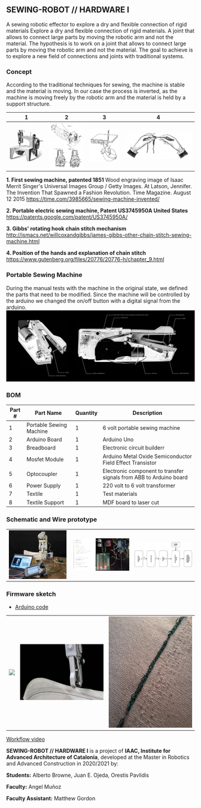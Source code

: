 ## **SEWING-ROBOT // HARDWARE I**
A sewing robotic effector to explore a dry and flexible connection of rigid materials
Explore a dry and flexible connection of rigid materials. A joint that allows to connect large parts by moving the robotic arm and not the material.
The hypothesis is to work on a joint that allows to connect large parts by moving the robotic arm and not the material. The goal to achieve is to explore a new field of connections and joints with traditional systems.

### **Concept**
According to the traditional techniques for sewing, the machine is stable and the material is moving. In our case the process is inverted, as the machine is moving freely by the robotic arm and the material is held by a support structure.

|               1 |               2 |              3 |               4 |
| -------------- | -------------- | ------------- | -------------- |
| <img src="doc/SMR_Sewing_singer_1st_patent.jpeg" width="300"> | <img src="doc/SMR_Sewing_US3745950-drawings-page-2b.png" width="300"> |  ![example](doc/SMR_Sewing%20gibbs_rotating_%20hook.jpg) | ![example](doc/SMR_Gutenberg%20Position_of_the_hands.jpg) |

**1. First sewing machine, patented 1851**
Wood engraving image of Isaac Merrit Singer's Universal Images Group / Getty Images. At Latson, Jennifer. The Invention That Spawned a Fashion Revolution. Time Magazine.  August 12 2015 https://time.com/3985665/sewing-machine-invented/

**2. Portable electric sewing machine, Patent US3745950A United States**
https://patents.google.com/patent/US3745950A/

**3. Gibbs' rotating hook chain stitch mechanism**
http://ismacs.net/willcoxandgibbs/james-gibbs-other-chain-stitch-sewing-machine.html

**4. Position of the hands and explanation of chain stitch**
https://www.gutenberg.org/files/20776/20776-h/chapter_9.html


### **Portable Sewing Machine**
During the manual tests with the machine in the original state, we defined the parts that need to be modified. Since the machine will be controlled by the arduino we changed the on/off button with a digital signal from the arduino.
![example](doc/SM_portable_sewing_machine_parts.jpg)

### **BOM**
| **Part #** | **Part Name** | **Quantity** | **Description** |
| ------------- | ------------- | ------------- | ------------- |
| 1  | Portable Sewing Machine  | 1  |  6 volt portable sewing machine  |
| 2  | Arduino Board  | 1  | Arduino Uno  |
| 3  | Breadboard  | 1  | Electronic circuit builderr  |
| 4  | Mosfet Module  | 1  | Arduino Metal Oxide Semiconductor Field Effect Transistor  |
| 5  | Optocoupler  | 1  | Electronic component to transfer signals from ABB to Arduino board   |
| 6  | Power Supply  | 1  | 220 volt to 6 volt transformer  |
| 7  | Textile  | 1  | Test materials  |
| 8  | Textile Support | 1  | MDF board to laser cut  |

### **Schematic and Wire prototype**
|               |                |                |
| ------------- | -------------- | -------------- |
| <img src="doc/SM_Work_cell.jpg" width="300">  | <img src="doc/SM_Firmware.jpg" width="300">  | <img src="doc/SM_flow-chart-hardware.jpg" width="300"> |

### **Firmware sketch**
* [Arduino code](https://github.com/MRAC-IAAC/SEWING-ROBOT/src/Sewing01.ino)

|               |                |                |       
| ------------- | -------------- | -------------- | 
| <img src="doc/SM01.JPG" width="300"> | <img src="doc/SM02.jpg" width="300">  |  <img src="doc/SM03.jpg" width="300">  |

[Workflow video](https://youtu.be/R_Z0p0leJvI)

**SEWING-ROBOT // HARDWARE I** is a project of **IAAC, Institute for Advanced Architecture of Catalonia**, developed at the Master in Robotics and Advanced Construction in 2020/2021 by:

**Students:** Alberto Browne, Juan E. Ojeda, Orestis Pavlidis

**Faculty:** Angel Muñoz

**Faculty Assistant:** Matthew Gordon

